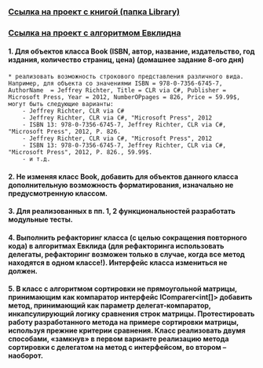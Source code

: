 ### [Ссылка на проект с книгой (папка Library)](https://github.com/DaniilBoyko/EPAM-training/tree/master/NET.W.2017.Boyko.8)
### [Ссылка на проект с алгоритмом Евклидна](https://github.com/DaniilBoyko/EPAM-training/tree/master/NET.W.2017.Boyko.4)



#### 1. Для объектов класса Book (ISBN, автор, название, издательство, год издания, количество страниц, цена) (домашнее задание 8-ого дня)
	* реализовать возможность строкового представления различного вида. Например, для объекта со значениями ISBN = 978-0-7356-6745-7, AuthorName  = Jeffrey Richter, Title = CLR via C#, Publisher = Microsoft Press, Year = 2012, NumberOPpages = 826, Price = 59.99$, могут быть следующие варианты:
		- Jeffrey Richter, CLR via C#
		- Jeffrey Richter, CLR via C#, "Microsoft Press", 2012
		- ISBN 13: 978-0-7356-6745-7, Jeffrey Richter, CLR via C#, "Microsoft Press", 2012, P. 826.
		- Jeffrey Richter, CLR via C#, "Microsoft Press", 2012
		- ISBN 13: 978-0-7356-6745-7, Jeffrey Richter, CLR via C#, "Microsoft Press", 2012, P. 826., 59.99$.
		- и т.д. 

#### 2. Не изменяя класс Book, добавить для объектов данного класса дополнительную возможность форматирования, изначально не предусмотренную классом. 
#### 3. Для реализованных в пп. 1, 2 функциональностей разработать модульные тесты.
#### 4. Выполнить рефакторинг класса (с целью сокращения повторного кода) в алгоритмах Евклида (для рефакторинга использовать делегаты, рефакторинг возможен только в случае, когда все метод находятся в одном классе!). Интерфейс класса измениться не должен.
#### 5. В класс с алгоритмом сортировки не прямоугольной матрицы, принимающим как компаратор интерфейс IComparer<int[]> добавить метод, принимающий как параметр делегат-компаратор, инкапсулирующий логику сравнения строк матрицы. Протестировать работу разработанного метода на примере сортировки матрицы, используя прежние критерии сравнения. Класс реализовать двумя способами, «замкнув» в первом варианте реализацию метода сортировки с делегатом на метод с интерфейсом, во втором – наоборот.